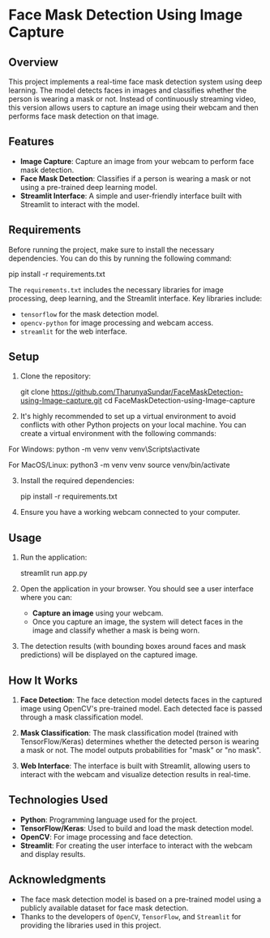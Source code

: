 # Face Mask Detection Using Image Capture

## Overview

This project implements a real-time face mask detection system using deep learning. The model detects faces in images and classifies whether the person is wearing a mask or not. Instead of continuously streaming video, this version allows users to capture an image using their webcam and then performs face mask detection on that image.

## Features

- **Image Capture**: Capture an image from your webcam to perform face mask detection.
- **Face Mask Detection**: Classifies if a person is wearing a mask or not using a pre-trained deep learning model.
- **Streamlit Interface**: A simple and user-friendly interface built with Streamlit to interact with the model.

## Requirements

Before running the project, make sure to install the necessary dependencies. You can do this by running the following command:

pip install -r requirements.txt

The `requirements.txt` includes the necessary libraries for image processing, deep learning, and the Streamlit interface. Key libraries include:

- `tensorflow` for the mask detection model.
- `opencv-python` for image processing and webcam access.
- `streamlit` for the web interface.

## Setup

1. Clone the repository:

   git clone https://github.com/TharunyaSundar/FaceMaskDetection-using-Image-capture.git
   cd FaceMaskDetection-using-Image-capture

2. It's highly recommended to set up a virtual environment to avoid conflicts with other Python projects on your local machine. You can create a virtual environment with the following commands:

For Windows:
python -m venv venv
venv\Scripts\activate

For MacOS/Linux:
python3 -m venv venv
source venv/bin/activate

3. Install the required dependencies:

   pip install -r requirements.txt

4. Ensure you have a working webcam connected to your computer.

## Usage

1. Run the application:

   streamlit run app.py

2. Open the application in your browser. You should see a user interface where you can:
   - **Capture an image** using your webcam.
   - Once you capture an image, the system will detect faces in the image and classify whether a mask is being worn.

3. The detection results (with bounding boxes around faces and mask predictions) will be displayed on the captured image.

## How It Works

1. **Face Detection**: The face detection model detects faces in the captured image using OpenCV's pre-trained model. Each detected face is passed through a mask classification model.
   
2. **Mask Classification**: The mask classification model (trained with TensorFlow/Keras) determines whether the detected person is wearing a mask or not. The model outputs probabilities for "mask" or "no mask".

3. **Web Interface**: The interface is built with Streamlit, allowing users to interact with the webcam and visualize detection results in real-time.

## Technologies Used

- **Python**: Programming language used for the project.
- **TensorFlow/Keras**: Used to build and load the mask detection model.
- **OpenCV**: For image processing and face detection.
- **Streamlit**: For creating the user interface to interact with the webcam and display results.

## Acknowledgments

- The face mask detection model is based on a pre-trained model using a publicly available dataset for face mask detection.
- Thanks to the developers of `OpenCV`, `TensorFlow`, and `Streamlit` for providing the libraries used in this project.
